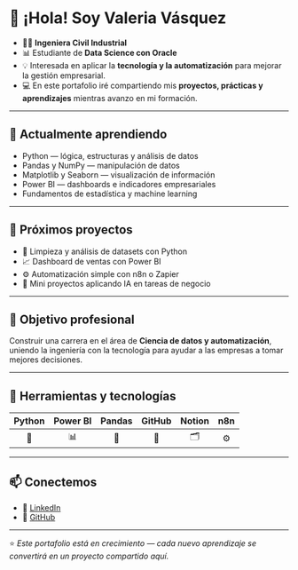 # 👋 ¡Hola! Soy **Valeria Vásquez**

- 👷‍♀️ **Ingeniera Civil Industrial**
- 📊 Estudiante de **Data Science con Oracle**
- 💡 Interesada en aplicar la **tecnología y la automatización** para mejorar la gestión empresarial.
- 💻 En este portafolio iré compartiendo mis **proyectos, prácticas y aprendizajes** mientras avanzo en mi formación.

---

## 🧠 Actualmente aprendiendo

- Python — lógica, estructuras y análisis de datos
- Pandas y NumPy — manipulación de datos
- Matplotlib y Seaborn — visualización de información
- Power BI — dashboards e indicadores empresariales
- Fundamentos de estadística y machine learning

---

## 🚀 Próximos proyectos

- 📂 Limpieza y análisis de datasets con Python
- 📈 Dashboard de ventas con Power BI
- ⚙️ Automatización simple con n8n o Zapier
- 🤖 Mini proyectos aplicando IA en tareas de negocio

---

## 🎯 Objetivo profesional

Construir una carrera en el área de **Ciencia de datos y automatización**, uniendo la ingeniería con la tecnología para ayudar a las empresas a tomar mejores decisiones.

---

## 🧩 Herramientas y tecnologías

| Python | Power BI | Pandas | GitHub | Notion | n8n |
| :----: | :------: | :----: | :----: | :----: | :-: |
|   🐍   |    📊    |   🧮   |   🐙   |   🗂️  |  ⚙️ |

---

## 📫 Conectemos

* 💼 [LinkedIn](https://linkedin.com/in/valeriavasquez)
* 🐙 [GitHub](https://github.com/valeriavasquez)

---

⭐ *Este portafolio está en crecimiento — cada nuevo aprendizaje se convertirá en un proyecto compartido aquí.*
